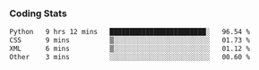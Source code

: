 
### Coding Stats
<!--START_SECTION:waka-->

```txt
Python   9 hrs 12 mins   ████████████████████████░   96.54 %
CSS      9 mins          ▒░░░░░░░░░░░░░░░░░░░░░░░░   01.73 %
XML      6 mins          ▒░░░░░░░░░░░░░░░░░░░░░░░░   01.12 %
Other    3 mins          ░░░░░░░░░░░░░░░░░░░░░░░░░   00.60 %
```

<!--END_SECTION:waka-->

